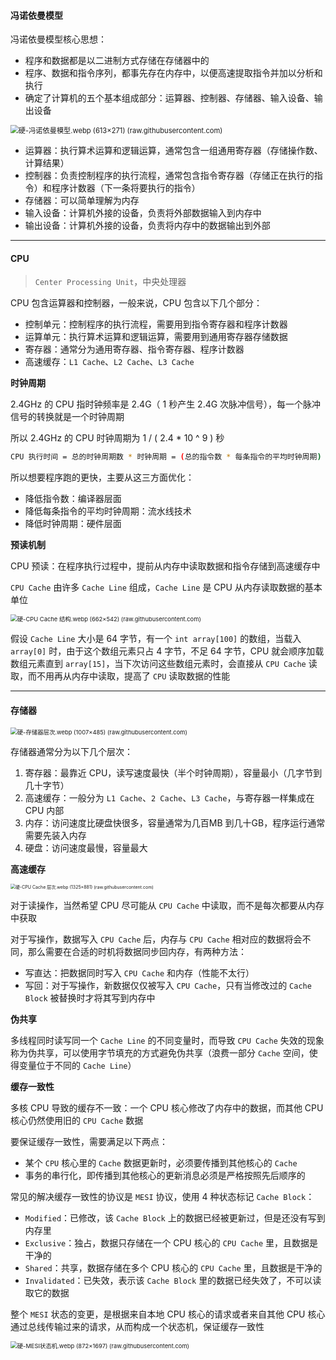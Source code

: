 #### 冯诺依曼模型

冯诺依曼模型核心思想：

* 程序和数据都是以二进制方式存储在存储器中的
* 程序、数据和指令序列，都事先存在内存中，以便高速提取指令并加以分析和执行
* 确定了计算机的五个基本组成部分：运算器、控制器、存储器、输入设备、输出设备

<img src="https://raw.githubusercontent.com/WeYan1223/Pic/master/操作系统/硬-冯诺依曼模型.webp" alt="硬-冯诺依曼模型.webp (613×271) (raw.githubusercontent.com)" style="zoom: 80%;" /> 

* 运算器：执行算术运算和逻辑运算，通常包含一组通用寄存器（存储操作数、计算结果）
* 控制器：负责控制程序的执行流程，通常包含指令寄存器（存储正在执行的指令）和程序计数器（下一条将要执行的指令）
* 存储器：可以简单理解为内存
* 输入设备：计算机外接的设备，负责将外部数据输入到内存中
* 输出设备：计算机外接的设备，负责将内存中的数据输出到外部

***

#### CPU

> `Center Processing Unit`，中央处理器

CPU 包含运算器和控制器，一般来说，CPU 包含以下几个部分：

* 控制单元：控制程序的执行流程，需要用到指令寄存器和程序计数器
* 运算单元：执行算术运算和逻辑运算，需要用到通用寄存器存储数据
* 寄存器：通常分为通用寄存器、指令寄存器、程序计数器
* 高速缓存：`L1 Cache`、`L2 Cache`、`L3 Cache`

**时钟周期**

2.4GHz 的 CPU 指时钟频率是 2.4G（ 1 秒产生 2.4G 次脉冲信号），每一个脉冲信号的转换就是一个时钟周期

所以 2.4GHz 的 CPU 时钟周期为 1 / ( 2.4 * 10 ^ 9 ) 秒

````sh
CPU 执行时间 = 总的时钟周期数 * 时钟周期 = (总的指令数 * 每条指令的平均时钟周期) * 时钟周期
````

所以想要程序跑的更快，主要从这三方面优化：

* 降低指令数：编译器层面
* 降低每条指令的平均时钟周期：流水线技术
* 降低时钟周期：硬件层面

**预读机制**

CPU 预读：在程序执行过程中，提前从内存中读取数据和指令存储到高速缓存中

`CPU Cache` 由许多 `Cache Line` 组成，`Cache Line` 是 CPU 从内存读取数据的基本单位

<img src="https://raw.githubusercontent.com/WeYan1223/Pic/master/操作系统/硬-CPU Cache 结构.webp" alt="硬-CPU Cache 结构.webp (662×542) (raw.githubusercontent.com)" style="zoom:67%;" /> 

假设 `Cache Line` 大小是 64 字节，有一个 `int array[100]` 的数组，当载入 `array[0]` 时，由于这个数组元素只占 4 字节，不足 64 字节，CPU 就会顺序加载数组元素直到 `array[15]`，当下次访问这些数组元素时，会直接从 `CPU Cache` 读取，而不用再从内存中读取，提高了 `CPU` 读取数据的性能

***

#### 存储器

<img src="https://raw.githubusercontent.com/WeYan1223/Pic/master/操作系统/硬-存储器层次.webp" alt="硬-存储器层次.webp (1007×485) (raw.githubusercontent.com)" style="zoom:67%;" /> 

存储器通常分为以下几个层次：

1. 寄存器：最靠近 CPU，读写速度最快（半个时钟周期），容量最小（几字节到几十字节）
2. 高速缓存：一般分为 `L1 Cache`、`2 Cache`、`L3 Cache`，与寄存器一样集成在 CPU 内部
3. 内存：访问速度比硬盘快很多，容量通常为几百MB 到几十GB，程序运行通常需要先装入内存
4. 硬盘：访问速度最慢，容量最大

**高速缓存**

<img src="https://raw.githubusercontent.com/WeYan1223/Pic/master/操作系统/硬-CPU Cache 层次.webp" alt="硬-CPU Cache 层次.webp (1325×881) (raw.githubusercontent.com)" style="zoom: 50%;" /> 

对于读操作，当然希望 CPU 尽可能从 `CPU Cache` 中读取，而不是每次都要从内存中获取

对于写操作，数据写入 `CPU Cache` 后，内存与 `CPU Cache` 相对应的数据将会不同，那么需要在合适的时机将数据同步回内存，有两种方法：

* 写直达：把数据同时写入 `CPU Cache` 和内存（性能不太行）
* 写回：对于写操作，新数据仅仅被写入 `CPU Cache`，只有当修改过的 `Cache Block` 被替换时才将其写到内存中

**伪共享**

多线程同时读写同一个 `Cache Line` 的不同变量时，而导致 `CPU Cache` 失效的现象称为伪共享，可以使用字节填充的方式避免伪共享（浪费一部分 `Cache` 空间，使得变量位于不同的 `Cache Line`）

**缓存一致性**

多核 CPU 导致的缓存不一致：一个 CPU 核心修改了内存中的数据，而其他 CPU 核心仍然使用旧的 `CPU Cache` 数据

要保证缓存一致性，需要满足以下两点：

* 某个 `CPU` 核心里的 `Cache` 数据更新时，必须要传播到其他核心的 `Cache`
* 事务的串行化，即传播到其他核心的更新消息必须是严格按照先后顺序的

常见的解决缓存一致性的协议是 `MESI` 协议，使用 4 种状态标记 `Cache Block`：

* `Modified`：已修改，该 `Cache Block` 上的数据已经被更新过，但是还没有写到内存里
* `Exclusive`：独占，数据只存储在一个 CPU 核心的 `CPU Cache` 里，且数据是干净的
* `Shared`：共享，数据存储在多个 CPU 核心的 `CPU Cache` 里，且数据是干净的
* `Invalidated`：已失效，表示该 `Cache Block` 里的数据已经失效了，不可以读取它的数据

整个 `MESI` 状态的变更，是根据来自本地 CPU 核心的请求或者来自其他 CPU 核心通过总线传输过来的请求，从而构成一个状态机，保证缓存一致性

<img src="https://raw.githubusercontent.com/WeYan1223/Pic/master/操作系统/硬-MESI状态机.webp" alt="硬-MESI状态机.webp (872×1697) (raw.githubusercontent.com)" style="zoom:67%;" /> 